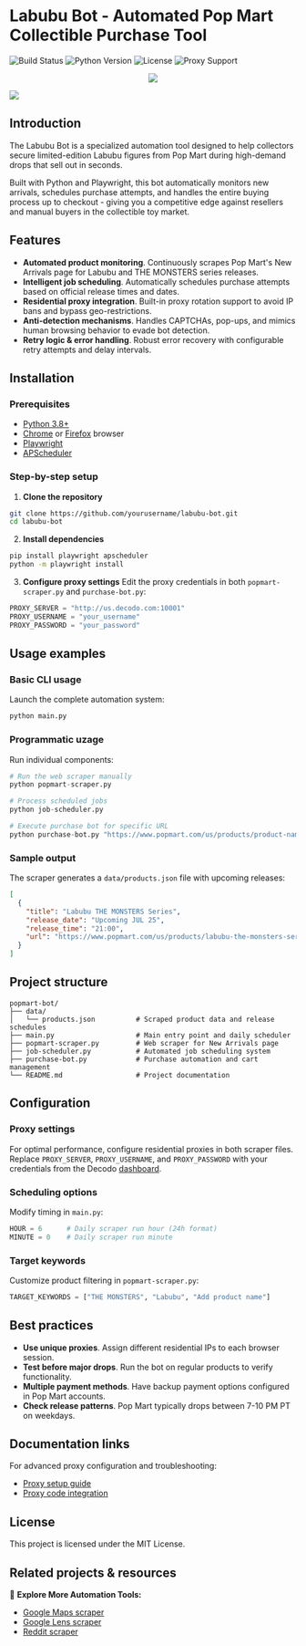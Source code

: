 # Labubu Bot - Automated Pop Mart Collectible Purchase Tool

![Build Status](https://img.shields.io/badge/build-passing-brightgreen)
![Python Version](https://img.shields.io/badge/python-3.8%2B-blue)
![License](https://img.shields.io/badge/license-MIT-green)
![Proxy Support](https://img.shields.io/badge/proxy-residential-orange)

<p align="center">
<a href="https://dashboard.decodo.com/?page=residential-proxies&utm_source=socialorganic&utm_medium=social&utm_campaign=resi_trial_GITHUB"><img src="https://github.com/user-attachments/assets/60bb48bd-8dcc-48b2-82c9-a218e1e4449c"></a>
</p>

[![](https://dcbadge.vercel.app/api/server/Ja8dqKgvbZ)](https://discord.gg/Ja8dqKgvbZ)

## Introduction

The Labubu Bot is a specialized automation tool designed to help collectors secure limited-edition Labubu figures from Pop Mart during high-demand drops that sell out in seconds. 

Built with Python and Playwright, this bot automatically monitors new arrivals, schedules purchase attempts, and handles the entire buying process up to checkout - giving you a competitive edge against resellers and manual buyers in the collectible toy market.

## Features

- **Automated product monitoring**. Continuously scrapes Pop Mart's New Arrivals page for Labubu and THE MONSTERS series releases.
- **Intelligent job scheduling**. Automatically schedules purchase attempts based on official release times and dates.
- **Residential proxy integration**. Built-in proxy rotation support to avoid IP bans and bypass geo-restrictions.
- **Anti-detection mechanisms**. Handles CAPTCHAs, pop-ups, and mimics human browsing behavior to evade bot detection.
- **Retry logic & error handling**. Robust error recovery with configurable retry attempts and delay intervals.

## Installation
### Prerequisites
- [Python 3.8+](https://www.python.org/downloads/release/python-380/)
- [Chrome](https://www.google.com/chrome/) or [Firefox](https://www.firefox.com/en-US/) browser
- [Playwright](https://playwright.dev/)
- [APScheduler](https://pypi.org/project/APScheduler/)

### Step-by-step setup

1. **Clone the repository**
```bash
git clone https://github.com/yourusername/labubu-bot.git
cd labubu-bot
```

2. **Install dependencies**
```bash
pip install playwright apscheduler
python -m playwright install
```

3. **Configure proxy settings**
Edit the proxy credentials in both `popmart-scraper.py` and `purchase-bot.py`:
```python
PROXY_SERVER = "http://us.decodo.com:10001"
PROXY_USERNAME = "your_username"
PROXY_PASSWORD = "your_password"
```

## Usage examples

### Basic CLI usage
Launch the complete automation system:
```bash
python main.py
```

### Programmatic uzage
Run individual components:
```python
# Run the web scraper manually
python popmart-scraper.py

# Process scheduled jobs
python job-scheduler.py

# Execute purchase bot for specific URL
python purchase-bot.py "https://www.popmart.com/us/products/product-name"
```

### Sample output
The scraper generates a `data/products.json` file with upcoming releases:
```json
[
  {
    "title": "Labubu THE MONSTERS Series",
    "release_date": "Upcoming JUL 25",
    "release_time": "21:00",
    "url": "https://www.popmart.com/us/products/labubu-the-monsters-series"
  }
]
```

## Project structure

```
popmart-bot/
├── data/
│   └── products.json          # Scraped product data and release schedules
├── main.py                    # Main entry point and daily scheduler
├── popmart-scraper.py         # Web scraper for New Arrivals page
├── job-scheduler.py           # Automated job scheduling system
├── purchase-bot.py            # Purchase automation and cart management
└── README.md                  # Project documentation
```

## Configuration

### Proxy settings
For optimal performance, configure residential proxies in both scraper files.
Replace `PROXY_SERVER`, `PROXY_USERNAME`, and `PROXY_PASSWORD` with your credentials from the Decodo [dashboard](https://dashboard.decodo.com/).

### Scheduling options
Modify timing in `main.py`:
```python
HOUR = 6      # Daily scraper run hour (24h format)
MINUTE = 0    # Daily scraper run minute
```

### Target keywords
Customize product filtering in `popmart-scraper.py`:
```python
TARGET_KEYWORDS = ["THE MONSTERS", "Labubu", "Add product name"]
```

## Best practices

- **Use unique proxies**. Assign different residential IPs to each browser session.
- **Test before major drops**. Run the bot on regular products to verify functionality.  
- **Multiple payment methods**. Have backup payment options configured in Pop Mart accounts.
- **Check release patterns**. Pop Mart typically drops between 7-10 PM PT on weekdays.

## Documentation links

For advanced proxy configuration and troubleshooting:
- [Proxy setup guide](https://help.decodo.com/docs/residential-proxy-quick-start)
- [Proxy code integration]([docs/api-reference.md](https://help.decodo.com/docs/code-integration))

## License

This project is licensed under the MIT License.

## Related projects & resources

🔗 **Explore More Automation Tools:**
- [Google Maps scraper](https://github.com/Decodo/google-maps-scraper)
- [Google Lens scraper](https://github.com/Decodo/google-lens-scraper)
- [Reddit scraper](https://github.com/Decodo/reddit-python-scraper)
